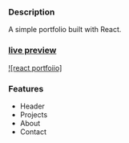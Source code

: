 ### Description

A simple portfolio built with React. 

### [live preview]()

[![react portfoiio]]()

### Features

- Header
- Projects
- About
- Contact




